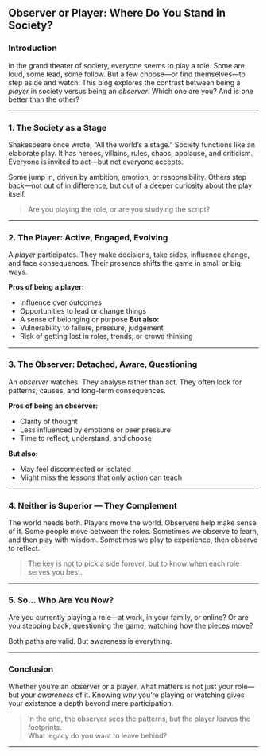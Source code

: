 ## Observer or Player: Where Do You Stand in Society?
### **Introduction**

In the grand theater of society, everyone seems to play a role. Some are loud, some lead, some follow. But a few choose—or find themselves—to step aside and watch. This blog explores the contrast between being a _player_ in society versus being an _observer_. Which one are you? And is one better than the other?

---

### **1. The Society as a Stage**

Shakespeare once wrote, “All the world’s a stage.” Society functions like an elaborate play. It has heroes, villains, rules, chaos, applause, and criticism. Everyone is invited to act—but not everyone accepts.

Some jump in, driven by ambition, emotion, or responsibility. Others step back—not out of in difference, but out of a deeper curiosity about the play itself.

> Are you playing the role, or are you studying the script?

---

### **2. The Player: Active, Engaged, Evolving**

A _player_ participates. They make decisions, take sides, influence change, and face consequences. Their presence shifts the game in small or big ways.

**Pros of being a player:**
- Influence over outcomes
- Opportunities to lead or change things
- A sense of belonging or purpose
**But also:**
- Vulnerability to failure, pressure, judgement
- Risk of getting lost in roles, trends, or crowd thinking

---

### **3. The Observer: Detached, Aware, Questioning**

An _observer_ watches. They analyse rather than act. They often look for patterns, causes, and long-term consequences.

**Pros of being an observer:**
- Clarity of thought
- Less influenced by emotions or peer pressure
- Time to reflect, understand, and choose

**But also:**
- May feel disconnected or isolated
- Might miss the lessons that only action can teach

---

### **4. Neither is Superior — They Complement**

The world needs both. Players move the world. Observers help make sense of it. Some people move between the roles. Sometimes we observe to learn, and then play with wisdom. Sometimes we play to experience, then observe to reflect.

> The key is not to pick a side forever, but to know when each role serves you best.

---

### **5. So... Who Are You Now?**

Are you currently playing a role—at work, in your family, or online? Or are you stepping back, questioning the game, watching how the pieces move?

Both paths are valid. But awareness is everything.

---

### **Conclusion**

Whether you’re an observer or a player, what matters is not just your role—but your _awareness_ of it. Knowing _why_ you’re playing or watching gives your existence a depth beyond mere participation.

> In the end, the observer sees the patterns, but the player leaves the footprints.  
> What legacy do you want to leave behind?

---